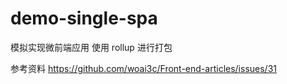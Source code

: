 # demo-single-spa

模拟实现微前端应用
使用 rollup 进行打包

参考资料
https://github.com/woai3c/Front-end-articles/issues/31

